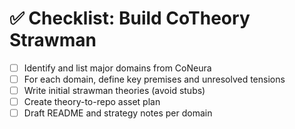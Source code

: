 # ✅ Checklist: Build CoTheory Strawman

- [ ] Identify and list major domains from CoNeura
- [ ] For each domain, define key premises and unresolved tensions
- [ ] Write initial strawman theories (avoid stubs)
- [ ] Create theory-to-repo asset plan
- [ ] Draft README and strategy notes per domain
